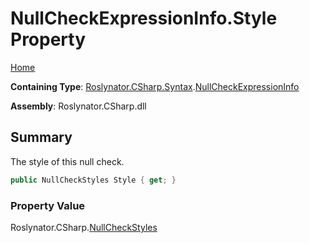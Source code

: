 # NullCheckExpressionInfo\.Style Property

[Home](../../../../../README.md)

**Containing Type**: [Roslynator.CSharp.Syntax](../../README.md)\.[NullCheckExpressionInfo](../README.md)

**Assembly**: Roslynator\.CSharp\.dll

## Summary

The style of this null check\.

```csharp
public NullCheckStyles Style { get; }
```

### Property Value

Roslynator\.CSharp\.[NullCheckStyles](../../../NullCheckStyles/README.md)

